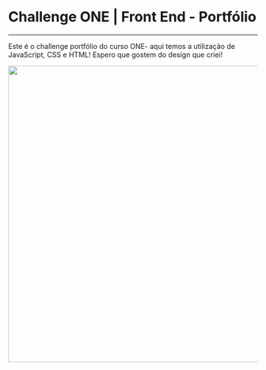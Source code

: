 # Challenge ONE | Front End - Portfólio
---
Este é o challenge portfólio do curso ONE- aqui temos a utilização de JavaScript, CSS e HTML! Espero que gostem do design que criei!
<p align="center" >
     <img width="600" heigth="600" src="https://user-images.githubusercontent.com/101413385/168887837-b6d26532-6782-48dc-92eb-e48bf6c57a15.png">
</p>
